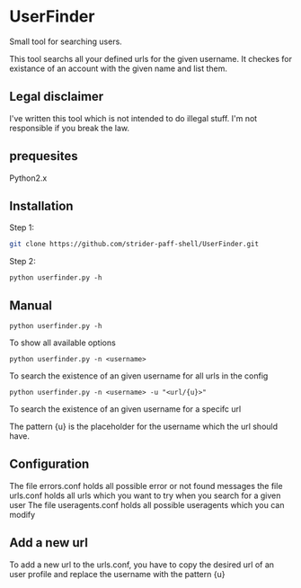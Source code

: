# UserFinder
Small tool for searching users.

This tool searchs all your defined urls for the given username. It checkes for existance of an account with the given name and list them.

## Legal disclaimer
I've written this tool which is not intended to do illegal stuff. I'm not responsible if you break the law.

## prequesites

Python2.x

## Installation
Step 1:
```sh
git clone https://github.com/strider-paff-shell/UserFinder.git
```

Step 2:
```
python userfinder.py -h
```

## Manual
```
python userfinder.py -h
```
To show all available options

```
python userfinder.py -n <username>
```
To search the existence of an given username for all urls in the config

```
python userfinder.py -n <username> -u "<url/{u}>"
```
To search the existence of an given username for a specifc url

The pattern {u} is the placeholder for the username which the url should have.

## Configuration

The file errors.conf holds all possible error or not found messages
the file urls.conf holds all urls which you want to try when you search for a given user
The file useragents.conf holds all possible useragents which you can modify

## Add a new url
To add a new url to the urls.conf, you have to copy the desired url of an user profile and replace the username with the pattern {u}
